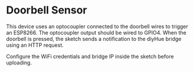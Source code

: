 # Doorbell Sensor

This device uses an optocoupler connected to the doorbell wires to trigger an ESP8266.
The optocoupler output should be wired to GPIO4. When the doorbell is pressed, the
sketch sends a notification to the diyHue bridge using an HTTP request.

Configure the WiFi credentials and bridge IP inside the sketch before uploading.

